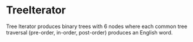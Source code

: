 # TreeIterator
Tree Iterator produces binary trees with 6 nodes where each common tree traversal (pre-order, in-order, post-order) produces an English word.
